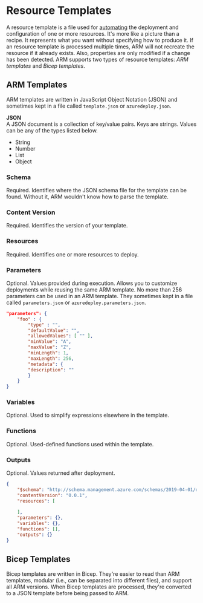 # Resource Templates
A resource template is a file used for [automating](/automation/README.md) the deployment and configuration of one or more resources. It's more like a picture than a recipe. It represents what you want without specifying how to produce it. If an resource template is processed multiple times, ARM will not recreate the resource if it already exists. Also, properties are only modified if a change has been detected. ARM supports two types of resource templates: *ARM templates* and *Bicep templates*. 

## ARM Templates
ARM templates are written in JavaScript Object Notation (JSON) and sometimes kept in a file called `template.json` or `azuredeploy.json`. 

**JSON**  
A JSON document is a collection of key/value pairs. Keys are strings. Values can be any of the types listed below. 
* String
* Number
* List
* Object

### Schema  
Required. Identifies where the JSON schema file for the template can be found. Without it, ARM wouldn't know how to parse the template. 

### Content Version  
Required. Identifies the version of your template. 

### Resources  
Required. Identifies one or more resources to deploy.

### Parameters
Optional. Values provided during execution. Allows you to customize deployments while reusing the same ARM template. No more than 256 parameters can be used in an ARM template. They sometimes kept in a file called `parameters.json` or `azuredeploy.parameters.json`.

```json
"parameters": {
    "foo" : {
        "type" : "",
        "defaultValue": "",
        "allowedValues": [ "" ],
        "minValue": "A",
        "maxValue": "Z",
        "minLength": 1,
        "maxLength": 256,
        "metadata": {
        "description": ""
        }
    }
}
```

### Variables
Optional. Used to simplify expressions elsewhere in the template. 

### Functions
Optional. Used-defined functions used within the template. 

### Outputs
Optional. Values returned after deployment. 

```json
{
    "$schema": "http://schema.management.azure.com/schemas/2019-04-01/deploymentTemplate.json#",
    "contentVersion": "0.0.1",
    "resources": [
      
    ],
    "parameters": {},
    "variables": {},
    "functions": [],
    "outputs": {}
}
```

## Bicep Templates
Bicep templates are written in Bicep. They're easier to read than ARM templates, modular (i.e., can be separated into different files), and support all ARM versions. When Bicep templates are processed, they're converted to a JSON template before being passed to ARM. 